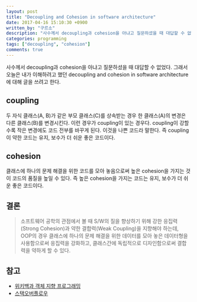 ```yaml
---
layout: post
title: "Decoupling and Cohesion in software architecture"
date: 2017-04-16 15:10:30 +0900
written_by: "구르소"
description: "사수께서 decoupling과 cohesion을 아냐고 질문하셨을 때 대답할 수 없었다. 그래서 오늘은 내가 이해하려고 했던 decoupling and cohesion in software architecture에 대해 글을 쓰려고 한다."
categories: programming
tags: ["decoupling", "cohesion"]
comments: true
---
```


사수께서 decoupling과 cohesion을 아냐고 질문하셨을 때 대답할 수 없었다. 그래서 오늘은 내가 이해하려고 했던 decoupling and cohesion in software architecture에 대해 글을 쓰려고 한다.

## coupling

두 자식 클래스(A, B)가 같은 부모 클래스(C)를 상속받는 경우 한 클래스(A)의 변경은 다른 클래스(B)를 변경시킨다. 이런 경우가 coupling이 있는 경우다. coupling이 강할수록 작은 변경에도 코드 전부를 바꾸게 된다. 이것을 나쁜 코드라 말한다. 즉 coupling이 약한 코드는 유지, 보수가 더 쉬운 좋은 코드이다.

## cohesion

클래스에 하나의 문제 해결을 위한 코드를 모아 놓음으로써 높은 cohesion을 가지는 것이 코드의 품질을 높일 수 있다. 즉 높은 cohesion을 가지는 코드는 유지, 보수가 더 쉬운 좋은 코드이다.

## 결론

> 소프트웨어 공학의 관점에서 볼 때 S/W의 질을 향상하기 위해 강한 응집력(Strong Cohesion)과 약한 결합력(Weak Coupling)을 지향해야 하는데, OOP의 경우 클래스에 하나의 문제 해결을 위한 데이터를 모아 놓은 데이터형을 사용함으로써 응집력을 강화하고, 클래스간에 독립적으로 디자인함으로써 결합력을 약하게 할 수 있다.

## 참고

- [위키백과 객체 지향 프로그래밍](https://ko.wikipedia.org/wiki/%EA%B0%9D%EC%B2%B4_%EC%A7%80%ED%96%A5_%ED%94%84%EB%A1%9C%EA%B7%B8%EB%9E%98%EB%B0%8D)
- [스택오버플로우](http://stackoverflow.com/questions/2881586/cohesion-and-decoupling)


